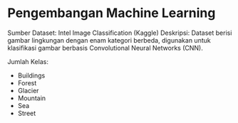 # Pengembangan Machine Learning

Sumber Dataset: Intel Image Classification (Kaggle)
Deskripsi: Dataset berisi gambar lingkungan dengan enam kategori berbeda, digunakan untuk klasifikasi gambar berbasis Convolutional Neural Networks (CNN).

Jumlah Kelas:
- Buildings
- Forest
- Glacier
- Mountain
- Sea
- Street

